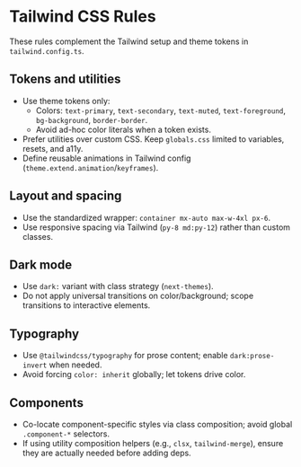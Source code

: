 # Tailwind CSS Rules

These rules complement the Tailwind setup and theme tokens in `tailwind.config.ts`.

## Tokens and utilities
- Use theme tokens only:
  - Colors: `text-primary`, `text-secondary`, `text-muted`, `text-foreground`, `bg-background`, `border-border`.
  - Avoid ad-hoc color literals when a token exists.
- Prefer utilities over custom CSS. Keep `globals.css` limited to variables, resets, and a11y.
- Define reusable animations in Tailwind config (`theme.extend.animation`/`keyframes`).

## Layout and spacing
- Use the standardized wrapper: `container mx-auto max-w-4xl px-6`.
- Use responsive spacing via Tailwind (`py-8 md:py-12`) rather than custom classes.

## Dark mode
- Use `dark:` variant with class strategy (`next-themes`).
- Do not apply universal transitions on color/background; scope transitions to interactive elements.

## Typography
- Use `@tailwindcss/typography` for prose content; enable `dark:prose-invert` when needed.
- Avoid forcing `color: inherit` globally; let tokens drive color.

## Components
- Co-locate component-specific styles via class composition; avoid global `.component-*` selectors.
- If using utility composition helpers (e.g., `clsx`, `tailwind-merge`), ensure they are actually needed before adding deps.
